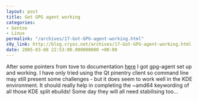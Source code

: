 ```yaml
---
layout: post
title: Got GPG agent working
categories:
- Gentoo
- Linux
permalink: "/archives/17-Got-GPG-agent-working.html"
s9y_link: http://blog.cryos.net/archives/17-Got-GPG-agent-working.html
date: 2005-03-08 22:53:00.000000000 +00:00
---
```

After some pointers from tove to documentation <a href="http://www.gentoo.org/doc/en/gnupg-user.xml#doc_chap4">here</a> I got gpg-agent set up and working. I have only tried using the Qt pinentry client so command line may still present some challenges - but it does seem to work well in the KDE environment. It should really help in completing the ~amd64 keywording of all those KDE split ebuilds! Some day they will all need stabilising too...
